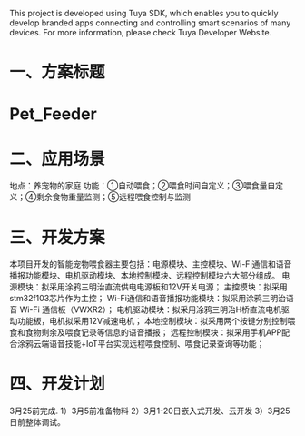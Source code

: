This project is developed using Tuya SDK, which enables you to quickly develop branded apps connecting and controlling smart scenarios of many devices.
For more information, please check Tuya Developer Website.

一、方案标题
=
Pet_Feeder
=

二、应用场景
=
地点：养宠物的家庭
功能：①自动喂食；②喂食时间自定义；③喂食量自定义；④剩余食物重量监测；⑤远程喂食控制与监测

三、开发方案
=
本项目开发的智能宠物喂食器主要包括：电源模块、主控模块、Wi-Fi通信和语音播报功能模块、电机驱动模块、本地控制模块、远程控制模块六大部分组成。
电源模块：拟采用涂鸦三明治直流供电电源板和12V开关电源；
主控模块：拟采用stm32f103芯片作为主控；
Wi-Fi通信和语音播报功能模块：拟采用涂鸦三明治语音 Wi-Fi 通信板（VWXR2）；
电机驱动模块：拟采用涂鸦三明治H桥直流电机驱动功能板，电机拟采用12V减速电机；
本地控制模块：拟采用两个按键分别控制喂食和食物剩余及喂食记录等信息的语音播报；
远程控制模块：拟采用手机APP配合涂鸦云端语音技能+IoT平台实现远程喂食控制、喂食记录查询等功能；

四、开发计划
=
3月25前完成.
1）3月5前准备物料
2）3月1-20日嵌入式开发、云开发
3）3月25日前整体调试。
